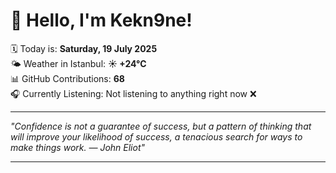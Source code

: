 # 👋 Hello, I'm Kekn9ne!

🗓️ Today is: **Saturday, 19 July 2025**  
🌤️ Weather in Istanbul: **☀️   +24°C**  
📊 GitHub Contributions: **68**  
🎧 Currently Listening: Not listening to anything right now ❌

---

_"Confidence is not a guarantee of success, but a pattern of thinking that will improve your likelihood of success, a tenacious search for ways to make things work. — *John Eliot*"_

---
